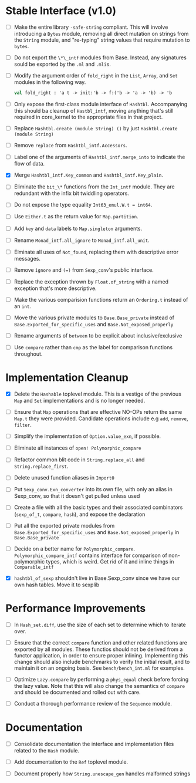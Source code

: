 # Stable Interface (v1.0)

  - [ ] Make the entire library `-safe-string` compliant. This will involve
    introducing a `Bytes` module, removing all direct mutation on strings from
    the `String` module, and "re-typing" string values that require mutation to
    `bytes`.

  - [ ] Do not export the `\*\_intf` modules from Base. Instead, any signatures
    sould be exported by the `.ml` and `.mli`s.

  - [ ] Modify the argument order of `fold_right` in the `List`, `Array`, and `Set`
    modules in the following way.

    ```ocaml
    val fold_right : 'a t -> init:'b -> f:('b -> 'a -> 'b) -> 'b
    ```

  - [ ] Only expose the first-class module interface of `Hashtbl`. Accompanying
    this should ba cleanup of `Hastbl_intf`, moving anything that's still
    required in core_kernel to the appropriate files in that project.

  - [ ] Replace `Hashtbl.create (module String) ()` by just
    `Hashtbl.create (module String)`

  - [ ] Remove `replace` from `Hashtbl_intf.Accessors`.

  - [ ] Label one of the arguments of `Hashtbl_intf.merge_into` to indicate the
    flow of data.

  - [X] Merge `Hashtbl_intf.Key_common` and `Hashtbl_intf.Key_plain`.

  - [ ] Eliminate the `bit_\*` functions from the `Int_intf` module. They are
    redundant with the infix bit twiddling operators.

  - [ ] Do not expose the type equality `Int63_emul.W.t = int64`.

  - [ ] Use `Either.t` as the return value for `Map.partition`.

  - [ ] Add `key` and `data` labels to `Map.singleton` arguments.

  - [ ] Rename `Monad_intf.all_ignore` to `Monad_intf.all_unit`.

  - [ ] Elminate all uses of `Not_found`, replacing them with descriptive error messages.

  - [ ] Remove `ignore` and `(=)` from `Sexp_conv`'s public interface.

  - [ ] Replace the exception thrown by `Float.of_string` with a named
    exception that's more descriptive.

  - [ ] Make the various comparision functions return an `Ordering.t`
    instead of an `int`.

  - [ ] Move the various private modules to `Base.Base_private`
    instead of `Base.Exported_for_specific_uses` and `Base.Not_exposed_properly`

  - [ ] Rename arguments of `between` to be explicit about inclusive/exclusive

  - [ ] Use `compare` rather than `cmp` as the label for comparison functions
    throughout.

# Implementation Cleanup

  - [X] Delete the `Hashable` toplevel module. This is a vestige of the previous
    `Map` and `Set` implementations and is no longer needed.

  - [ ] Ensure that `Map` operations that are effective NO-OPs return the same
    `Map.t` they were provided. Candidate operations include e.g `add`, `remove`,
    `filter`.

  - [ ] Simplify the implementation of `Option.value_exn`, if possible.

  - [ ] Eliminate all instances of `open! Polymorphic_compare`

  - [ ] Refactor common blit code in `String.replace_all` and `String.replace_first`.

  - [ ] Delete unused function aliases in `Import0`

  - [ ] Put `Sexp_conv.Exn_converter` into its own file, with only an
        alias in Sexp_conv, so that it doesn't get pulled unless used

  - [ ] Create a file with all the basic types and their associated
        combinators (`sexp_of_t`, `compare`, `hash`), and expose the
        declaration

  - [ ] Put all the exported private modules from
    `Base.Exported_for_specific_uses` and `Base.Not_exposed_properly`
    in `Base.Base_private`

  - [ ] Decide on a better name for `Polymorphic_compare`.
        `Polymorphic_compare_intf` contains interface for comparison
        of non-polymorphic types, which is weird. Get rid of it and
        inline things in `Comparable_intf`

  - [X] `hashtbl_of_sexp` shouldn't live in Base.Sexp_conv since we
    have our own hash tables. Move it to sexplib

# Performance Improvements

  - [ ] In `Hash_set.diff`, use the size of each set to determine which to iterate
    over.

  - [ ] Ensure that the correct `compare` function and other related functions are
    exported by all modules. These functios should not be derived from
    a functor application, in order to ensure proper inlining. Implementing
    this change should also include benchmarks to verify the initial result,
    and to maintain it on an ongoing basis. See `bench/bench_int.ml` for
    examples.

  - [ ] Optimize `Lazy.compare` by performing a `phys_equal` check before
    forcing the lazy value. Note that this will also change the semantics of
    `compare` and should be documented and rolled out with care.

  - [ ] Conduct a thorough performance review of the `Sequence` module.

# Documentation

  - [ ] Consolidate documentation the interface and implementation files
    related to the `Hash` module.

  - [ ] Add documentation to the `Ref` toplevel module.

  - [ ] Document properly how `String.unescape_gen` handles malformed strings
